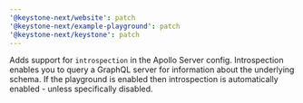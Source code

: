 ```yaml
---
'@keystone-next/website': patch
'@keystone-next/example-playground': patch
'@keystone-next/keystone': patch
---
```


Adds support for `introspection` in the Apollo Server config. Introspection enables you to query a GraphQL server for information about the underlying schema. If the playground is enabled then introspection is automatically enabled - unless specifically disabled.
